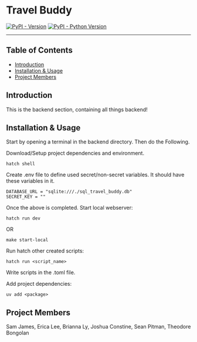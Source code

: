 # Travel Buddy

[![PyPI - Version](https://img.shields.io/pypi/v/travel-buddy.svg)](https://pypi.org/project/travel-buddy)
[![PyPI - Python Version](https://img.shields.io/pypi/pyversions/travel-buddy.svg)](https://pypi.org/project/travel-buddy)

---

## Table of Contents

- [Introduction](#introduction)
- [Installation & Usage](#installation-&-usage)
- [Project Members](#project-members)

## Introduction

This is the backend section, containing all things backend!

## Installation & Usage

Start by opening a terminal in the backend directory. Then do the Following.

Download/Setup project dependencies and environment.
```console
hatch shell
```

Create .env file to define used secret/non-secret variables. It should have these variables in it. 
```console
DATABASE_URL = "sqlite:///./sql_travel_buddy.db"
SECRET_KEY = ""
```

Once the above is completed. Start local webserver:
```console
hatch run dev
```

OR 

```console
make start-local
```

Run hatch other created scripts:
```console
hatch run <script_name>
```

Write scripts in the .toml file.

Add project dependencies:
```console
uv add <package>
```

## Project Members

Sam James, Erica Lee, Brianna Ly, Joshua Constine, Sean Pitman, Theodore Bongolan
